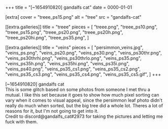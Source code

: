 +++
title = "[~1654910820] gandalfs cat"
date = 0000-01-01

[extra]
cover = "treee_ps15.png"
alt = "tree"
src = "gandalfs-cat"

[[extra.galleries]]
title = "treee"
pieces = [
    "treee.png",
    "treee_ps10.png",
    "treee_ps15.png",
    "treee_ps20.png",
    "treee_ps20h.png",
    "treee_ps20hi.png",
    "treee_ps35.png",
]

[[extra.galleries]]
title = "veins"
pieces = [
    "persimmon_veins.jpg",
    "veins_ps.png",
    "veins_ps20.png",
    "veins_ps30.png",
    "veins_ps30thr.png",
    "veins_ps30thrhi.png",
    "veins_ps30thrlo.png",
    "veins_ps35.png",
    "veins_ps35h.png",
    "veins_ps35hi.png",
    "veins_ps35i.png",
    "veins_ps40.png",
    "veins_ps35_cs1.png",
    "veins_ps35_cs2.png",
    "veins_ps35_cs3.png",
    "veins_ps35_cs4.png",
    "veins_ps35_cs5.gif",
]
+++

<div class="gallery-title color">[~1654910820] gandalfs cat</div>
<div class="gallery-desc">
This is some glitch based on some photos from someone I met thru a mutual. I like this set
because it goes to show how much pixel sorting can vary when it comes to visual appeal,
since the persimmon leaf photo didn't really do much when sorted, but the big tree did a
whole lot. Theres a lot of reasons for it, but I'm not going to get into it.
</div>
<div class="gallery-desc">
Credit to
<a class="colorful">discord@gandalfs_cat#2973</a>
for taking the pictures and letting me fuck with them.
</div>
